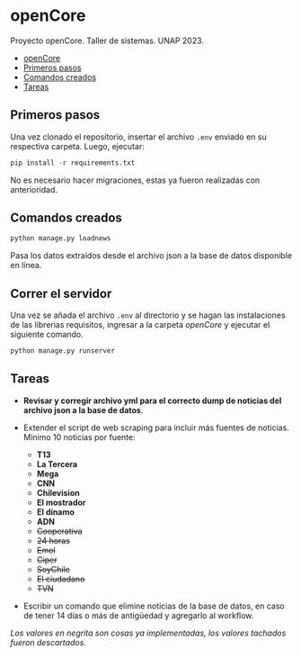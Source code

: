 # openCore

Proyecto openCore. Taller de sistemas. UNAP 2023.

<!-- TOC -->
- [openCore](#opencore)
- [Primeros pasos](#primeros-pasos)
- [Comandos creados](#comandos-creados)
- [Tareas](#tareas)
<!-- TOC -->

## Primeros pasos

Una vez clonado el repositorio, insertar el archivo `.env` enviado en su respectiva carpeta.
Luego, ejecutar:

```python
pip install -r requirements.txt
```

No es necesario hacer migraciones, estas ya fueron realizadas con anterioridad.

## Comandos creados

```python
python manage.py loadnews
```

Pasa los datos extraídos desde el archivo json a la base de datos disponible en línea.

## Correr el servidor

Una vez se añada el archivo `.env` al directorio y se hagan las instalaciones de las librerias requisitos, ingresar a la carpeta _openCore_ y ejecutar el siguiente comando.

```python
python manage.py runserver
```

## Tareas

- **Revisar y corregir archivo yml para el correcto dump de noticias del archivo json a la base de datos**.

- Extender el script de web scraping para incluir más fuentes de noticias. Minimo 10 noticias por fuente:

  - **T13**
  - **La Tercera**
  - **Mega**
  - **CNN**
  - **Chilevision**
  - **El mostrador**
  - **El dínamo**
  - **ADN**
  - ~~Cooperativa~~
  - ~~24 horas~~
  - ~~Emol~~
  - ~~Ciper~~
  - ~~SoyChile~~
  - ~~El ciudadano~~
  - ~~TVN~~

- Escribir un comando que elimine noticias de la base de datos, en caso de tener 14 días o más de antigüedad y agregarlo al workflow.

_Los valores en negrita son cosas ya implementadas, los valores tachados fueron descartados._

